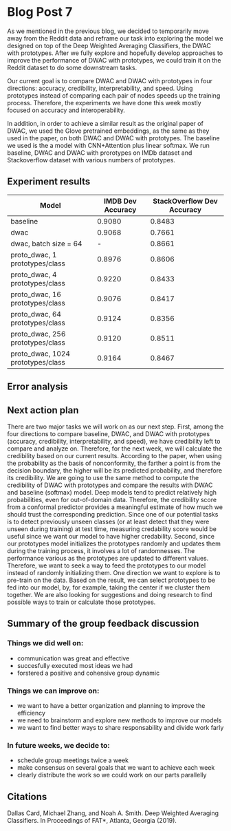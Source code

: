 # Blog Post 7
As we mentioned in the previous blog, we decided to temporarily move away from the Reddit data and reframe our task into exploring the model we designed on top of the Deep Weighted Averaging Classifiers, the DWAC with prototypes. After we fully explore and hopefully develop approaches to improve the performance of DWAC with prototypes, we could train it on the Reddit dataset to do some downstream tasks.

Our current goal is to compare DWAC and DWAC with prototypes in four directions: accuracy, credibility, interpretability, and speed. Using prototypes instead of comparing each pair of nodes speeds up the training process. Therefore, the experiments we have done this week mostly focused on accuracy and interoperability.

In addition, in order to achieve a similar result as the original paper of DWAC, we used the Glove pretrained embeddings, as the same as they used in the paper, on both DWAC and DWAC with prototypes. The baseline we used is the a model with CNN+Attention plus linear softmax. We run baseline, DWAC and DWAC with prorotypes on IMDb dataset and Stackoverflow dataset with various numbers of prototypes.

## Experiment results
| Model                              |  IMDB Dev Accuracy | StackOverflow Dev Accuracy |
|------------------------------------|--------------------|----------------------------|
| baseline                           |             0.9080 |                     0.8483 |
| dwac                               |             0.9068 |                     0.7661 |
| dwac, batch size = 64              |                  - |                     0.8661 |
| proto_dwac, 1 prototypes/class     |             0.8976 |                     0.8606 |
| proto_dwac, 4 prototypes/class     |             0.9220 |                     0.8433 |
| proto_dwac, 16 prototypes/class    |             0.9076 |                     0.8417 |
| proto_dwac, 64 prototypes/class    |             0.9124 |                     0.8356 |
| proto_dwac, 256 prototypes/class   |             0.9120 |                     0.8511 |
| proto_dwac, 1024 prototypes/class  |             0.9164 |                     0.8467 |

## Error analysis

## Next action plan
There are two major tasks we will work on as our next step.
First, among the four directions to compare baseline, DWAC, and DWAC with prototypes (accuracy, credibility, interpretability, and speed), we have credibility left to compare and analyze on. Therefore, for the next week, we will calculate the credibility based on our current results.
According to the paper, when using the probability as the basis of nonconformity, the farther a point is from the decision boundary, the higher will be its predicted probability, and therefore its credibility. We are going to use the same method to compute the credibility of DWAC with prototypes and compare the results with DWAC and baseline (softmax) model.
Deep models tend to predict relatively high probabilities, even for out-of-domain data. Therefore, the credibility score from a conformal predictor provides a meaningful estimate of how much we should trust the corresponding prediction. Since one of our potential tasks is to detect previously unseen classes (or at least detect that they were unseen during training) at test time, measuring credability score would be useful since we want our model to have higher credability.
Second, since our prototypes model initializes the prototypes randomly and updates them during the training process, it involves a lot of randomnesses. The performance various as the prototypes are updated to different values. Therefore, we want to seek a way to feed the prototypes to our model instead of randomly initializing them.
One direction we want to explore is to pre-train on the data. Based on the result, we can select prototypes to be fed into our model, by, for example, taking the center if we cluster them together. We are also looking for suggestions and doing research to find possible ways to train or calculate those prototypes.

## Summary of the group feedback discussion

### Things we did well on:
* communication was great and effective
* succesfully executed most ideas we had
* forstered a positive and cohensive group dynamic

### Things we can improve on:
* we want to have a better organization and planning to improve the efficiency
* we need to brainstorm and explore new methods to improve our models
* we want to find better ways to share responsability and divide work farly

### In future weeks, we decide to:
* schedule group meetings twice a week
* make consensus on several goals that we want to achieve each week
* clearly distribute the work so we could work on our parts parallelly

## Citations
Dallas Card, Michael Zhang, and Noah A. Smith. Deep Weighted Averaging Classifiers. In Proceedings of FAT*, Atlanta, Georgia (2019).
